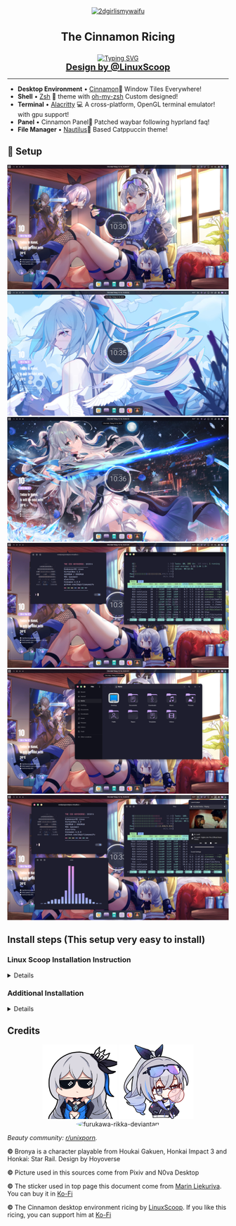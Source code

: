 <div align="center">
  <a href="https://github.com/2dgirlismywaifu/My-Linux-Ricing">
    <img class="avatar" alt="2dgirlismywaifu" src="https://images.weserv.nl/?url=raw.githubusercontent.com/2dgirlismywaifu/My-Linux-Ricing/main/assets/bronya/Bronya.png&h=300&w=300&fit=cover&mask=circle&maxage=7d" width="200" height="200"/>
  </a>

<h3 align="center", style="font-size:25px">The Cinnamon Ricing</h3>
  <a href="https://git.io/typing-svg"><img src="https://readme-typing-svg.demolab.com?font=Caveat&size=30&pause=1000&color=E462F7&center=true&vCenter=true&random=false&width=435&lines=%F0%9F%92%95+The+CEO+Hoyoverse%3A+Bronya+%F0%9F%92%95" alt="Typing SVG" /></a>
  <br />
  <a href="https://www.youtube.com/@linuxscoop", style="font-size:20px"><strong>Design by @LinuxScoop</strong></a>
<hr>

</div>

- **Desktop Environment** • [Cinnamon](https://github.com/hyprwm/Hyprland)🎨 Window Tiles
  Everywhere!
- **Shell** • [Zsh](https://www.zsh.org) 🐚 theme with
  [oh-my-zsh](https://github.com/ohmyzsh/ohmyzsh) Custom designed!
- **Terminal** • [Alacritty](https://github.com/alacritty/alacritty) 💻 A cross-platform, OpenGL terminal emulator!
  with gpu support!
- **Panel** • Cinnamon Panel🍧
  Patched waybar following hyprland faq!
- **File Manager** • [Nautilus](https://apps.gnome.org/en/Nautilus)🔖 Based Catppuccin theme!

## 🌸 Setup

![1](./assets/cinnamon-screenshorts/screen-short-01.png)![2](./assets/cinnamon-screenshorts/screen-short-05.png) ![3](./assets/cinnamon-screenshorts/screen-short-06.png) ![4](./assets/cinnamon-screenshorts/screen-short-02.png) ![5](./assets/cinnamon-screenshorts/screen-short-03.png) ![6](./assets/cinnamon-screenshorts/screen-short-04.png)

## Install steps (This setup very easy to install)
<div align="left">

### Linux Scoop Installation Instruction

<details>

- Follow the instruction in this [documents](./Instrustion-Linuxscoop.html)

</details>

### Additional Installation
<details>

#### CLI & Tools
```sh
yay -S htop zsh cava neofetch alacritty
```

#### Editor

```sh
yay -S visual-studio-code-bin geany neovim vim
```
#### Theme Based

 - If you use Arch Linux, you can install the theme from the AUR repository. If you use another distro, you can install it from the source code.

```sh
yay -S catppuccin-gtk-theme-macchiato catppuccin-gtk-theme-mocha papirus-icon-theme kvantum kvantum-theme-catppuccin-git
```
#### Zsh

```sh
chsh -s $(which zsh)
sh -c "$(curl -fsSL https://raw.githubusercontent.com/ohmyzsh/ohmyzsh/master/tools/install.sh)"
git clone https://github.com/zsh-users/zsh-autosuggestions ${ZSH_CUSTOM:-~/.oh-my-zsh/custom}/plugins/zsh-autosuggestions
git clone https://github.com/zsh-users/zsh-syntax-highlighting.git ${ZSH_CUSTOM:-~/.oh-my-zsh/custom}/plugins/zsh-syntax-highlighting
```
#### Fonts
- The nerd fonts: choose JetBrainsMono, Iosevka
```sh
yay -S nerd-fonts ttf-iosevka
```
#### Dotfiles

- Just copy the dotfiles to your home directory
```sh
 cp -r .config ~/
 cp .zshrc ~/
 cp .oh-my-zsh ~/
```

</details>

</div>


## Credits
<div align="center">

  <p float="left">
    <img alt="ceo-bronya" src="https://raw.githubusercontent.com/2dgirlismywaifu/My-Linux-Ricing/main/assets/bronya/Bronya.png" width="170" height="170"/>
    <img alt="sliver-wolf" src="https://raw.githubusercontent.com/2dgirlismywaifu/My-Linux-Ricing/main/assets/bronya/Silverwolf_1.png" width="170" height="170"/>
    <img style="border-radius: 50%;" alt="furukawa-rikka-deviantart" src="https://images.weserv.nl/?url=raw.githubusercontent.com/2dgirlismywaifu/My-Linux-Ricing/main/assets/bronya/20230522_192915.png&h=300&w=300&fit=cover&mask=circle&maxage=7d" width="170" height="170"/>
  </p>
</div>

_Beauty community: [r/unixporn](https://www.reddit.com/r/unixporn)._

**©** Bronya is a character playable from Houkai Gakuen, Honkai Impact 3 and Honkai: Star Rail. Design by Hoyoverse

**©** Picture used in this sources come from Pixiv and N0va Desktop

**©** The sticker used in top page this document come from [Marin Liekuriva](https://twitter.com/MarinLiekuriva). You can buy it in [Ko-Fi](https://ko-fi.com/marinliekuriva)

**©** The Cinnamon desktop environment ricing by [LinuxScoop](https://www.youtube.com/@linuxscoop). If you like this ricing, you can support him at [Ko-Fi](https://ko-fi.com/linuxscoop)

